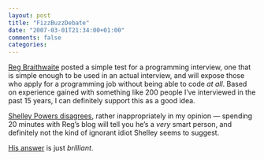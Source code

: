 ```yaml
---
layout: post
title: "FizzBuzzDebate"
date: "2007-03-01T21:34:00+01:00"
comments: false
categories: 
---
```


<p><a href="http://weblog.raganwald.com/2007/01/dont-overthink-fizzbuzz.html">Reg Braithwaite</a> posted a simple test for a programming interview, one that is simple enough to be used in an actual interview, and will expose those who apply for a programming job without being able to code <em>at all</em>. Based on experience gained with something like 200 people I&#8217;ve interviewed in the past 15 years, I can definitely support this as a good idea.</p>

<p><a href="http://burningbird.net/technology/perfect-example/">Shelley Powers disagrees</a>, rather inappropriately in my opinion &#8212; spending 20 minutes with Reg&#8217;s blog will tell you he&#8217;s a <em>very</em> smart person, and definitely not the kind of ignorant idiot Shelley seems to suggest.</p>

<p><a href="http://weblog.raganwald.com/2007/03/thank-you-for-writing-such-heartfelt.html">His answer</a> is just <em>brilliant</em>.</p>


